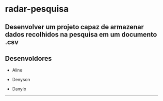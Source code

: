 # radar-pesquisa
Desenvolver um projeto capaz de armazenar dados recolhidos na pesquisa em um documento .csv 
---

## Desenvoldores

* Aline

* Denyson

* Danylo


---